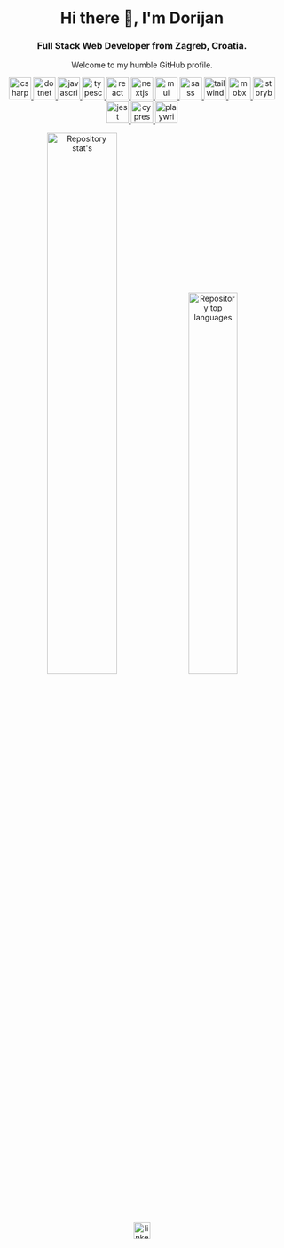 <h1 align="center">Hi there 👋, I'm Dorijan</h1>
<h3 align="center">Full Stack Web Developer from Zagreb, Croatia.</h3>

<!--
- 🔭 I’m currently working on ...
- 🌱 I’m currently learning React Native
- 👯 I’m looking to collaborate on ...
- 🤔 I’m looking for help with ...
- 💬 Ask me about ...
- 📫 How to reach me: ...
- 😄 Pronouns: ...
- ⚡ Fun fact: ...
-->

<p align="center">Welcome to my humble GitHub profile.</p>

<p align="center">
  <a href="https://learn.microsoft.com/en-us/dotnet/csharp/" target="_blank">
    <img src="https://cdn.jsdelivr.net/gh/devicons/devicon/icons/csharp/csharp-original.svg" alt="csharp" width="40" />
  </a>
  <a href="https://dotnet.microsoft.com" target="_blank">
    <img src="https://cdn.jsdelivr.net/gh/devicons/devicon/icons/dotnetcore/dotnetcore-original.svg" alt="dotnet core" width="40" />
  </a>
  <a href="https://www.javascript.com/" target="_blank">
    <img src="https://cdn.jsdelivr.net/gh/devicons/devicon/icons/javascript/javascript-original.svg" alt="javascript" width="40" />
  </a>
  <a href="https://www.typescriptlang.org/" target="_blank">
    <img src="https://cdn.jsdelivr.net/gh/devicons/devicon/icons/typescript/typescript-original.svg" alt="typescript" width="40" />
  </a>
  <a href="https://react.dev/" target="_blank">
    <img src="https://cdn.jsdelivr.net/gh/devicons/devicon/icons/react/react-original-wordmark.svg" alt="react" width="40" />
  </a>
  <a href="https://nextjs.org/" target="_blank">
    <img src="https://user-images.githubusercontent.com/643171/203530354-f898ddfc-864f-460e-9780-4f3717256130.png" alt="nextjs" width="40" />
  </a>
  <a href="https://mui.com/" target="_blank">
    <img src="https://cdn.jsdelivr.net/gh/devicons/devicon/icons/materialui/materialui-original.svg" alt="mui" width="40" />
  </a>
  <a href="https://sass-lang.com/" target="_blank">
    <img src="https://cdn.jsdelivr.net/gh/devicons/devicon/icons/sass/sass-original.svg" alt="sass" width="40" />
  </a>
  <a href="https://tailwindcss.com/" target="_blank">
    <img src="https://cdn.jsdelivr.net/gh/devicons/devicon/icons/tailwindcss/tailwindcss-plain.svg" alt="tailwindcss" width="40" />
  </a>
  <a href="https://mobx.js.org/README.html" target="_blank">
    <img src="https://mobx.js.org/assets/mobx.png" alt="mobx" width="40" />
  </a>
  <a href="https://storybook.js.org/" target="_blank">
    <img src="https://cdn.jsdelivr.net/gh/devicons/devicon/icons/storybook/storybook-original.svg" alt="storybook" width="40" />
  </a>
  <a href="https://jestjs.io/" target="_blank">
    <img src="https://cdn.jsdelivr.net/gh/devicons/devicon/icons/jest/jest-plain.svg" alt="jest" width="40" />
  </a>
  <a href="https://www.cypress.io/" target="_blank">
    <img src="https://www.cypress.io/favicon.ico" alt="cypress" width="40" />
  </a>
  <a href="https://playwright.dev/" target="_blank">
    <img src="https://playwright.dev/img/playwright-logo.svg" alt="playwright" width="40" />
  </a>
</p>

<div align="center">
  <img src="https://github-readme-stats.vercel.app/api?username=dorijanh&show_icons=true&count_private=true&theme=github_dark" alt="Repository stat's" width="50%" />
  <img src="https://github-readme-stats.vercel.app/api/top-langs/?username=dorijanh&layout=compact&theme=github_dark" alt="Repository top languages" width="42%" />
</div>

<p align="center">
  <a href="https://www.linkedin.com/in/dorijanh/" target="_blank">
    <img src="https://cdn.jsdelivr.net/gh/devicons/devicon/icons/linkedin/linkedin-original.svg" alt="linkedIn" width="30" />
  </a>
</p>
